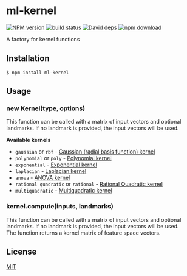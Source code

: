 # ml-kernel

  [![NPM version][npm-image]][npm-url]
  [![build status][travis-image]][travis-url]
  [![David deps][david-image]][david-url]
  [![npm download][download-image]][download-url]

A factory for kernel functions

## Installation

`$ npm install ml-kernel`

## Usage

### new Kernel(type, options)

This function can be called with a matrix of input vectors
and optional landmarks. If no landmark is provided, the input vectors will be used.

__Available kernels__

* `gaussian` or `rbf` - [Gaussian (radial basis function) kernel](https://github.com/mljs/gaussian-kernel)
* `polynomial` or `poly` - [Polynomial kernel](https://github.com/mljs/polynomial-kernel)
* `exponential` - [Exponential kernel](http://crsouza.com/2010/03/kernel-functions-for-machine-learning-applications/#exponential)
* `laplacian` - [Laplacian kernel](http://crsouza.com/2010/03/kernel-functions-for-machine-learning-applications/#laplacian)
* `anova` - [ANOVA kernel](http://crsouza.com/2010/03/kernel-functions-for-machine-learning-applications/#anova)
* `rational quadratic` or `rational` - [Rational Quadratic kernel](http://crsouza.com/2010/03/kernel-functions-for-machine-learning-applications/#rational)
* `multiquadratic` - [Multiquadratic kernel](http://crsouza.com/2010/03/kernel-functions-for-machine-learning-applications/#multiquadric)

### kernel.compute(inputs, landmarks)

This function can be called with a matrix of input vectors and optional landmarks.
If no landmark is provided, the input vectors will be used.  
The function returns a kernel matrix of feature space vectors.

## License

  [MIT](./LICENSE)

[npm-image]: https://img.shields.io/npm/v/ml-kernel.svg?style=flat-square
[npm-url]: https://npmjs.org/package/ml-kernel
[travis-image]: https://img.shields.io/travis/mljs/kernel/master.svg?style=flat-square
[travis-url]: https://travis-ci.org/mljs/kernel
[david-image]: https://img.shields.io/david/mljs/kernel.svg?style=flat-square
[david-url]: https://david-dm.org/mljs/kernel
[download-image]: https://img.shields.io/npm/dm/ml-kernel.svg?style=flat-square
[download-url]: https://npmjs.org/package/ml-kernel
